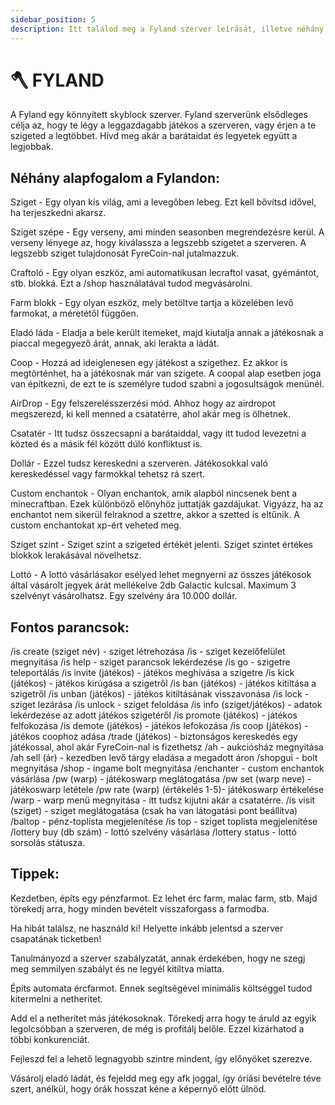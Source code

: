 ```yaml
---
sidebar_position: 5
description: Itt találod meg a Fyland szerver leírását, illetve néhány hasznos tippet és trükköt.
---
```


# 🪓 FYLAND

A Fyland egy könnyített skyblock szerver. Fyland szerverünk elsődleges célja az, hogy te légy a leggazdagabb játékos a szerveren, vagy érjen a te szigeted a legtöbbet. Hívd meg akár a barátaidat és legyetek együtt a legjobbak.

## Néhány alapfogalom a Fylandon:

Sziget - Egy olyan kis világ, ami a levegőben lebeg. Ezt kell bővítsd idővel, ha terjeszkedni akarsz.

Sziget szépe - Egy verseny, ami minden seasonben megrendezésre kerül. A verseny lényege az, hogy kiválassza a legszebb szigetet a szerveren. A legszebb sziget tulajdonosát FyreCoin-nal jutalmazzuk.

Craftoló - Egy olyan eszköz, ami automatikusan lecraftol vasat, gyémántot, stb. blokká. Ezt a /shop használatával tudod megvásárolni.

Farm blokk - Egy olyan eszköz, mely betöltve tartja a közelében levő farmokat, a méretétől függően.

Eladó láda - Eladja a bele került itemeket, majd kiutalja annak a játékosnak a piaccal megegyező árát, annak, aki lerakta a ládát.

Coop - Hozzá ad ideiglenesen egy játékost a szigethez. Ez akkor is megtörténhet, ha a játékosnak már van szigete. A coopal alap esetben joga van építkezni, de ezt te is személyre tudod szabni a jogosultságok menünél.

AirDrop - Egy felszerelésszerzési mód. Ahhoz hogy az airdropot megszerezd, ki kell menned a csatatérre, ahol akár meg is ölhetnek.

Csatatér - Itt tudsz összecsapni a barátaiddal, vagy itt tudod levezetni a közted és a másik fél között dúló konfliktust is.

Dollár - Ezzel tudsz kereskedni a szerveren. Játékosokkal való kereskedéssel vagy farmokkal tehetsz rá szert.

Custom enchantok - Olyan enchantok, amik alapból nincsenek bent a minecraftban. Ezek különböző előnyhöz juttatják gazdájukat. Vigyázz, ha az enchantot nem sikerül felraknod a szettre, akkor a szetted is eltűnik. A custom enchantokat xp-ért veheted meg.

Sziget szint - Sziget szint a szigeted értékét jelenti. Sziget szintet értékes blokkok lerakásával növelhetsz.

Lottó - A lottó vásárlásakor esélyed lehet megnyerni az összes játékosok által vásárolt jegyek árát mellékelve 2db Galactic kulcsal. Maximum 3 szelvényt vásárolhatsz. Egy szelvény ára 10.000 dollár.

## Fontos parancsok:

/is create (sziget név) - sziget létrehozása
/is - sziget kezelőfelület megnyitása
/is help - sziget parancsok lekérdezése
/is go - szigetre teleportálás
/is invite (játékos) - játékos meghívása a szigetre
/is kick (játékos) - játékos kirúgása a szigetről
/is ban (játékos) - játékos kitiltása a szigetről
/is unban (játékos) - játékos kitiltásának visszavonása
/is lock - sziget lezárása
/is unlock - sziget feloldása
/is info (sziget/játékos) - adatok lekérdezése az adott játékos szigetéről
/is promote (játékos) - játékos felfokozása
/is demote (játékos) - játékos lefokozása
/is coop (játékos) - játékos coophoz adása
/trade (játékos) - biztonságos kereskedés egy játékossal, ahol akár FyreCoin-nal is fizethetsz
/ah - aukciósház megnyitása
/ah sell (ár) - kezedben levő tárgy eladása a megadott áron
/shopgui - bolt megnyitása
/shop - ingame bolt megnyitása
/enchanter - custom enchantok vásárlása
/pw (warp) - játékoswarp meglátogatása
/pw set (warp neve) - játékoswarp letétele
/pw rate (warp) (értékelés 1-5)- játékoswarp értékelése
/warp - warp menü megnyitása - itt tudsz kijutni akár a csatatérre.
/is visit (sziget) - sziget meglátogatása (csak ha van látogatási pont beállítva)
/baltop - pénz-toplista megjelenítése
/is top - sziget toplista megjelenítése 
/lottery buy (db szám) - lottó szelvény vásárlása
/lottery status - lottó sorsolás státusza.

## Tippek:

Kezdetben, építs egy pénzfarmot. Ez lehet érc farm, malac farm, stb. Majd törekedj arra, hogy minden bevételt visszaforgass a farmodba. 

Ha hibát találsz, ne használd ki! Helyette inkább jelentsd a szerver csapatának ticketben!

Tanulmányozd a szerver szabályzatát, annak érdekében, hogy ne szegj meg semmilyen szabályt és ne legyél kitiltva miatta.

Építs automata ércfarmot. Ennek segítségével minimális költséggel tudod kitermelni a netheritet.

Add el a netheritet más játékosoknak. Törekedj arra hogy te áruld az egyik legolcsóbban a szerveren, de még is profitálj belőle. Ezzel kizárhatod a többi konkurenciát.

Fejleszd fel a lehető legnagyobb szintre mindent, így előnyöket szerezve.

Vásárolj eladó ládát, és fejeldd meg egy afk joggal, így óriási bevételre téve szert, anélkül, hogy órák hosszat kéne a képernyő előtt ülnöd.